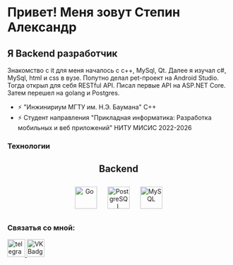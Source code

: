 Привет! Меня зовут Степин Александр
==========================================================================================================================================

Я Backend разработчик
--------------------
Знакомство с it для меня началось с c++, MySql, Qt. Далее я изучал с#, MySql, html и css в вузе. Попутно делал pet-проект на Android Studio. Тогда открыл для себя RESTful API.
Писал первые API на ASP.NET Core.  
Затем перешел на golang и Postgres.
- :zap: "Инжинириум МГТУ им. Н.Э. Баумана" C++
- :zap: Студент направления "Прикладная информатика: Разработка мобильных и веб приложений" НИТУ МИСИС 2022-2026


### Технологии
<div align="center">
  <h2>Backend</h2>
<a href="https://go.dev/" target="_blank"><img style="margin: 10px" src="https://profilinator.rishav.dev/skills-assets/go-original.svg" alt="Go" height="50" /></a>  
<a href="https://www.postgresql.org/" target="_blank"><img style="margin: 10px" src="https://profilinator.rishav.dev/skills-assets/postgresql-original-wordmark.svg" alt="PostgreSQL" height="50" /></a>  
<a href="https://www.mysql.com/" target="_blank"><img style="margin: 10px" src="https://profilinator.rishav.dev/skills-assets/mysql-original-wordmark.svg" alt="MySQL" height="50" /></a>
</div> 


### Связатья со мной:
<div id="badges">
    <a href="https://t.me/AL_Stepin" target="_blank">
      <img src="https://cdn-icons-png.flaticon.com/512/2111/2111646.png" width="40" height="40" alt="telegram group" />
    </a>
    
   <a href="https://vk.com/browceq" target="_blank">
      <img src="https://cdn-icons-png.flaticon.com/512/145/145813.png" width="40" height="40" alt="VK Badge"/>
    </a>
    
    
    
  </div>
